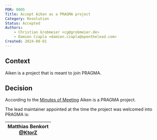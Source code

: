 ```yaml
---
PDR: 0005
Title: Accept Aiken as a PRAGMA project
Category: Resolution
Status: Accepted 
Authors:
    - Christian Grobmeier <cg@grobmeier.de>
    - Damien Czapla <damien.czapla@openthelead.com>
Created: 2024-08-01
---
```


## Context

Aiken is a project that is meant to join PRAGMA.

## Decision

According to the [Minutes of Meeting](https://github.com/pragma-org/PDRs/blob/main/PDR-0004-Resolution-Accept-Amaru/20240418_Meeting_Minutes_PRAGMA_Administrative_Board_signed.pdf) Aiken is a PRAGMA project.

The lead maintainer appointed at the time the project was welcomed into PRAGMA is:

| Matthias Benkort <br/> [@KtorZ][]|
| ---                               |        

[@KtorZ]: https://github.com/ktorz
